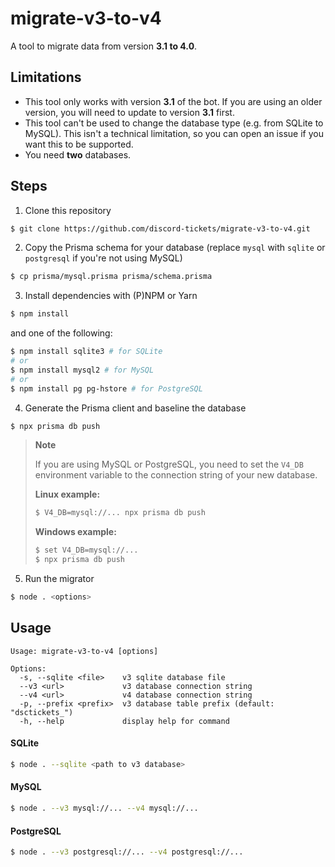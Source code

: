 # migrate-v3-to-v4

A tool to migrate data from version **3.1 to 4.0**.

## Limitations

- This tool only works with version **3.1** of the bot. If you are using an older version, you will need to update to version **3.1** first.
- This tool can't be used to change the database type (e.g. from SQLite to MySQL). This isn't a technical limitation, so you can open an issue if you want this to be supported.
- You need **two** databases.

## Steps

1. Clone this repository

```sh
$ git clone https://github.com/discord-tickets/migrate-v3-to-v4.git
```

2. Copy the Prisma schema for your database (replace `mysql` with `sqlite` or `postgresql` if you're not using MySQL)

```sh
$ cp prisma/mysql.prisma prisma/schema.prisma
```

3. Install dependencies with (P)NPM or Yarn

```sh
$ npm install
```

and one of the following:

```sh
$ npm install sqlite3 # for SQLite
# or
$ npm install mysql2 # for MySQL
# or
$ npm install pg pg-hstore # for PostgreSQL
```

4. Generate the Prisma client and baseline the database

```sh
$ npx prisma db push
```
> **Note**
>
> If you are using MySQL or PostgreSQL, you need to set the `V4_DB` environment variable to the connection string of your new database.
> 
> **Linux example:**
> ```sh
> $ V4_DB=mysql://... npx prisma db push
> ```
> **Windows example:**
> ```bash
> $ set V4_DB=mysql://...
> $ npx prisma db push
> ```

5. Run the migrator

```sh
$ node . <options>
```

## Usage

```
Usage: migrate-v3-to-v4 [options]

Options:
  -s, --sqlite <file>    v3 sqlite database file
  --v3 <url>             v3 database connection string
  --v4 <url>             v4 database connection string
  -p, --prefix <prefix>  v3 database table prefix (default: "dsctickets_")
  -h, --help             display help for command
```

#### SQLite

```sh
$ node . --sqlite <path to v3 database>
```

#### MySQL

```sh
$ node . --v3 mysql://... --v4 mysql://...
```

#### PostgreSQL

```sh
$ node . --v3 postgresql://... --v4 postgresql://...
```
